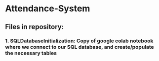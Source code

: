 # Attendance-System

## Files in repository:

### 1. **SQLDatabaseInitialization**: Copy of google colab notebook where we connect to our SQL database, and create/populate the necessary tables
